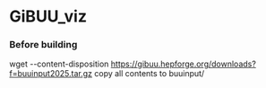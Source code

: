 # GiBUU_viz
### Before building
wget --content-disposition https://gibuu.hepforge.org/downloads?f=buuinput2025.tar.gz
copy all contents to buuinput/
